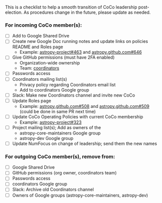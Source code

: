 This is a checklist to help a smooth transition of CoCo leadership
post-election. As procedures change in the future, please update
as needed.

### For incoming CoCo member(s):

- [ ] Add to Google Shared Drive
- [ ] Create new Google Doc running notes and update links on policies README and Roles page
    - Example: [astropy-project#463](https://github.com/astropy/astropy-project/pull/463) and [astropy.github.com#646](https://github.com/astropy/astropy.github.com/pull/646)
- [ ] Give GitHub permissions (must have 2FA enabled)
    - Organization-wide ownership
    - Team: [coordinators](https://github.com/orgs/astropy/teams/coordinators)
- [ ] Passwords access
- [ ] Coordinators mailing list(s)
    - Privacy policy regarding Coordinators email list
    - Add to coordinators Google group
- [ ] Slack: Make new Coordinators channel and invite new CoCo
- [ ] Update Roles page
    - Example: [astropy.github.com#508](https://github.com/astropy/astropy.github.com/pull/508) and [astropy.github.com#509](https://github.com/astropy/astropy.github.com/pull/509) (could be done in same PR next time)
- [ ] Update CoCo Operating Policies with current CoCo membership
    - Example: [astropy-project#323](https://github.com/astropy/astropy-project/pull/323)
- [ ] Project mailing list(s); Add as owners of the
    - astropy-core-maintainers Google group
    - astropy-dev Google group
- [ ] Update NumFocus on change of leadership; send them the new names

### For outgoing CoCo member(s), remove from:

- [ ] Google Shared Drive
- [ ] GitHub permissions (org owner, coordinators team)
- [ ] Passwords access
- [ ] coordinators Google group
- [ ] Slack: Archive old Coordinators channel
- [ ] Owners of Google groups (astropy-core-maintainers, astropy-dev)
